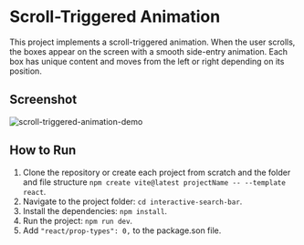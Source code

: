 # Scroll-Triggered Animation

This project implements a scroll-triggered animation. When the user scrolls, the boxes appear on the screen with a smooth side-entry animation. Each box has unique content and moves from the left or right depending on its position.

## Screenshot

![scroll-triggered-animation-demo](./scroll-triggered-animation-demo.gif)

## How to Run

1. Clone the repository or create each project from scratch and the folder and file structure `npm create vite@latest projectName -- --template react`.
2. Navigate to the project folder: `cd interactive-search-bar`.
3. Install the dependencies: `npm install`.
4. Run the project: `npm run dev`.
5. Add `"react/prop-types": 0,` to the package.son file.
